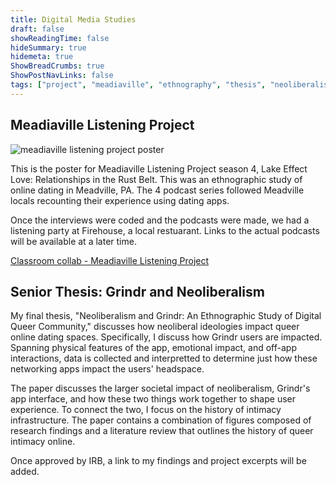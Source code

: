 ```yaml
---
title: Digital Media Studies
draft: false
showReadingTime: false
hideSummary: true
hidemeta: true
ShowBreadCrumbs: true
ShowPostNavLinks: false
tags: ["project", "meadiaville", "ethnography", "thesis", "neoliberalism"]
---
```


## Meadiaville Listening Project

![meadiaville listening project poster](/postcardmeadiaville-1.png)


This is the poster for Meadiaville Listening Project season 4, Lake Effect Love: Relationships in the Rust Belt. This was an ethnographic study of online dating in Meadville, PA. The 4 podcast series followed Meadville locals recounting their experience using dating apps. 

Once the interviews were coded and the podcasts were made, we had a listening party at Firehouse, a local restuarant. Links to the actual podcasts will be available at a later time.

[Classroom collab - Meadiaville Listening Project](https://sites.allegheny.edu/news/2019/02/19/classroom-collaboration-sets-the-tone-for-the-meadiaville-listening-project/ "More About Meadiaville")

## Senior Thesis: Grindr and Neoliberalism

My final thesis, "Neoliberalism and Grindr: An Ethnographic Study of Digital Queer Community," discusses how neoliberal ideologies impact queer online dating spaces. Specifically, I discuss how Grindr users are impacted. Spanning physical features of the app, emotional impact, and off-app interactions, data is collected and interpretted to determine just how these networking apps impact the users' headspace. 

The paper discusses the larger societal impact of neoliberalism, Grindr's app interface, and how these two things work together to shape user experience. To connect the two, I focus on the history of intimacy infrastructure. The paper contains a combination of figures composed of research findings and a literature review that outlines the history of queer intimacy online.

Once approved by IRB, a link to my findings and project excerpts will be added.